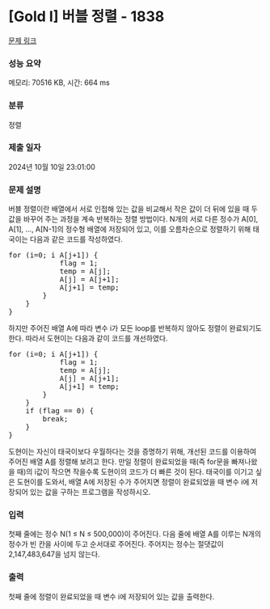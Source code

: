 # [Gold I] 버블 정렬 - 1838 

[문제 링크](https://www.acmicpc.net/problem/1838) 

### 성능 요약

메모리: 70516 KB, 시간: 664 ms

### 분류

정렬

### 제출 일자

2024년 10월 10일 23:01:00

### 문제 설명

<p>버블 정렬이란 배열에서 서로 인접해 있는 값을 비교해서 작은 값이 더 뒤에 있을 때 두 값을 바꾸어 주는 과정을 계속 반복하는 정렬 방법이다. N개의 서로 다른 정수가 A[0], A[1], ..., A[N-1]의 정수형 배열에 저장되어 있고, 이를 오름차순으로 정렬하기 위해 태국이는 다음과 같은 코드를 작성하였다.</p>

<pre>for (i=0; i<N; i++) {
    flag = 0;
    for (j=0; j<N-1; j++) {
        if (A[j] > A[j+1]) {
            flag = 1;
            temp = A[j];
            A[j] = A[j+1];
            A[j+1] = temp;
        }
    }
}</pre>

<p>하지만 주어진 배열 A에 따라 변수 i가 모든 loop를 반복하지 않아도 정렬이 완료되기도 한다. 따라서 도현이는 다음과 같이 코드를 개선하였다.</p>

<pre>for (i=0; i<N; i++) {
    flag = 0;
    for (j=0; j<N-1; j++) {
        if (A[j] > A[j+1]) {
            flag = 1;
            temp = A[j];
            A[j] = A[j+1];
            A[j+1] = temp;
        }
    }
    if (flag == 0) {
        break;
    }
}</pre>

<p>도현이는 자신이 태국이보다 우월하다는 것을 증명하기 위해, 개선된 코드를 이용하여 주어진 배열 A를 정렬해 보려고 한다. 만일 정렬이 완료되었을 때(즉 for문을 빠져나왔을 때)의 i값이 작으면 작을수록 도현이의 코드가 더 빠른 것이 된다. 태국이를 이기고 싶은 도현이를 도와서, 배열 A에 저장된 수가 주어지면 정렬이 완료되었을 때 변수 i에 저장되어 있는 값을 구하는 프로그램을 작성하시오.</p>

### 입력 

 <p>첫째 줄에는 정수 N(1 ≤ N ≤ 500,000)이 주어진다. 다음 줄에 배열 A를 이루는 N개의 정수가 빈 칸을 사이에 두고 순서대로 주어진다. 주어지는 정수는 절댓값이 2,147,483,647을 넘지 않는다.</p>

### 출력 

 <p>첫째 줄에 정렬이 완료되었을 때 변수 i에 저장되어 있는 값을 출력한다.</p>

